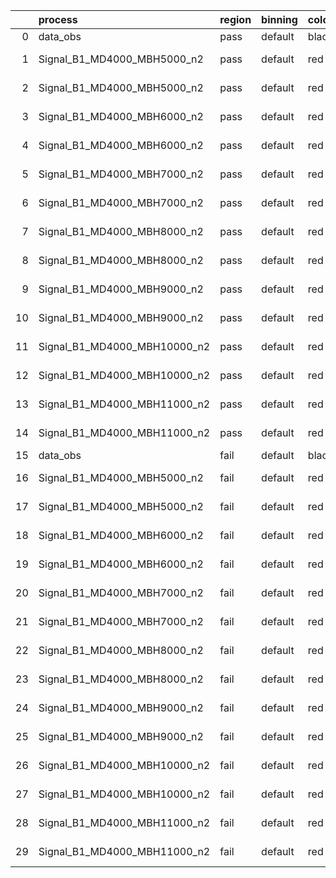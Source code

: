 |    | process                      | region   | binning   | color   | process_type   |   scale | variation   | source_filename                                                       | source_histname   | alias                        | title     |   combine_idx |     lnN |   shapes | syst_type   |   direction |   variation_alias |
|---:|:-----------------------------|:---------|:----------|:--------|:---------------|--------:|:------------|:----------------------------------------------------------------------|:------------------|:-----------------------------|:----------|--------------:|--------:|---------:|:------------|------------:|------------------:|
|  0 | data_obs                     | pass     | default   | black   | DATA           |       1 | nominal     | ./histograms_for_2DAlphabet_v10//BH_Data.root                         | hpass             | Data                         | Data      |           nan | nan     |      nan | nan         |         nan |               nan |
|  1 | Signal_B1_MD4000_MBH5000_n2  | pass     | default   | red     | SIGNAL         |       1 | lumi        | ./histograms_for_2DAlphabet_v10//BH_Signal_B1_MD4000_MBH5000_n2.root  | hpass             | Signal_B1_MD4000_MBH5000_n2  | BH signal |           nan |   1.016 |      nan | lnN         |         nan |               nan |
|  2 | Signal_B1_MD4000_MBH5000_n2  | pass     | default   | red     | SIGNAL         |       1 | nominal     | ./histograms_for_2DAlphabet_v10//BH_Signal_B1_MD4000_MBH5000_n2.root  | hpass             | Signal_B1_MD4000_MBH5000_n2  | BH signal |           nan | nan     |      nan | nan         |         nan |               nan |
|  3 | Signal_B1_MD4000_MBH6000_n2  | pass     | default   | red     | SIGNAL         |       1 | lumi        | ./histograms_for_2DAlphabet_v10//BH_Signal_B1_MD4000_MBH6000_n2.root  | hpass             | Signal_B1_MD4000_MBH6000_n2  | BH signal |           nan |   1.016 |      nan | lnN         |         nan |               nan |
|  4 | Signal_B1_MD4000_MBH6000_n2  | pass     | default   | red     | SIGNAL         |       1 | nominal     | ./histograms_for_2DAlphabet_v10//BH_Signal_B1_MD4000_MBH6000_n2.root  | hpass             | Signal_B1_MD4000_MBH6000_n2  | BH signal |           nan | nan     |      nan | nan         |         nan |               nan |
|  5 | Signal_B1_MD4000_MBH7000_n2  | pass     | default   | red     | SIGNAL         |       1 | lumi        | ./histograms_for_2DAlphabet_v10//BH_Signal_B1_MD4000_MBH7000_n2.root  | hpass             | Signal_B1_MD4000_MBH7000_n2  | BH signal |           nan |   1.016 |      nan | lnN         |         nan |               nan |
|  6 | Signal_B1_MD4000_MBH7000_n2  | pass     | default   | red     | SIGNAL         |       1 | nominal     | ./histograms_for_2DAlphabet_v10//BH_Signal_B1_MD4000_MBH7000_n2.root  | hpass             | Signal_B1_MD4000_MBH7000_n2  | BH signal |           nan | nan     |      nan | nan         |         nan |               nan |
|  7 | Signal_B1_MD4000_MBH8000_n2  | pass     | default   | red     | SIGNAL         |       1 | lumi        | ./histograms_for_2DAlphabet_v10//BH_Signal_B1_MD4000_MBH8000_n2.root  | hpass             | Signal_B1_MD4000_MBH8000_n2  | BH signal |           nan |   1.016 |      nan | lnN         |         nan |               nan |
|  8 | Signal_B1_MD4000_MBH8000_n2  | pass     | default   | red     | SIGNAL         |       1 | nominal     | ./histograms_for_2DAlphabet_v10//BH_Signal_B1_MD4000_MBH8000_n2.root  | hpass             | Signal_B1_MD4000_MBH8000_n2  | BH signal |           nan | nan     |      nan | nan         |         nan |               nan |
|  9 | Signal_B1_MD4000_MBH9000_n2  | pass     | default   | red     | SIGNAL         |       1 | lumi        | ./histograms_for_2DAlphabet_v10//BH_Signal_B1_MD4000_MBH9000_n2.root  | hpass             | Signal_B1_MD4000_MBH9000_n2  | BH signal |           nan |   1.016 |      nan | lnN         |         nan |               nan |
| 10 | Signal_B1_MD4000_MBH9000_n2  | pass     | default   | red     | SIGNAL         |       1 | nominal     | ./histograms_for_2DAlphabet_v10//BH_Signal_B1_MD4000_MBH9000_n2.root  | hpass             | Signal_B1_MD4000_MBH9000_n2  | BH signal |           nan | nan     |      nan | nan         |         nan |               nan |
| 11 | Signal_B1_MD4000_MBH10000_n2 | pass     | default   | red     | SIGNAL         |       1 | lumi        | ./histograms_for_2DAlphabet_v10//BH_Signal_B1_MD4000_MBH10000_n2.root | hpass             | Signal_B1_MD4000_MBH10000_n2 | BH signal |           nan |   1.016 |      nan | lnN         |         nan |               nan |
| 12 | Signal_B1_MD4000_MBH10000_n2 | pass     | default   | red     | SIGNAL         |       1 | nominal     | ./histograms_for_2DAlphabet_v10//BH_Signal_B1_MD4000_MBH10000_n2.root | hpass             | Signal_B1_MD4000_MBH10000_n2 | BH signal |           nan | nan     |      nan | nan         |         nan |               nan |
| 13 | Signal_B1_MD4000_MBH11000_n2 | pass     | default   | red     | SIGNAL         |       1 | lumi        | ./histograms_for_2DAlphabet_v10//BH_Signal_B1_MD4000_MBH11000_n2.root | hpass             | Signal_B1_MD4000_MBH11000_n2 | BH signal |           nan |   1.016 |      nan | lnN         |         nan |               nan |
| 14 | Signal_B1_MD4000_MBH11000_n2 | pass     | default   | red     | SIGNAL         |       1 | nominal     | ./histograms_for_2DAlphabet_v10//BH_Signal_B1_MD4000_MBH11000_n2.root | hpass             | Signal_B1_MD4000_MBH11000_n2 | BH signal |           nan | nan     |      nan | nan         |         nan |               nan |
| 15 | data_obs                     | fail     | default   | black   | DATA           |       1 | nominal     | ./histograms_for_2DAlphabet_v10//BH_Data.root                         | hfail             | Data                         | Data      |           nan | nan     |      nan | nan         |         nan |               nan |
| 16 | Signal_B1_MD4000_MBH5000_n2  | fail     | default   | red     | SIGNAL         |       1 | lumi        | ./histograms_for_2DAlphabet_v10//BH_Signal_B1_MD4000_MBH5000_n2.root  | hfail             | Signal_B1_MD4000_MBH5000_n2  | BH signal |           nan |   1.016 |      nan | lnN         |         nan |               nan |
| 17 | Signal_B1_MD4000_MBH5000_n2  | fail     | default   | red     | SIGNAL         |       1 | nominal     | ./histograms_for_2DAlphabet_v10//BH_Signal_B1_MD4000_MBH5000_n2.root  | hfail             | Signal_B1_MD4000_MBH5000_n2  | BH signal |           nan | nan     |      nan | nan         |         nan |               nan |
| 18 | Signal_B1_MD4000_MBH6000_n2  | fail     | default   | red     | SIGNAL         |       1 | lumi        | ./histograms_for_2DAlphabet_v10//BH_Signal_B1_MD4000_MBH6000_n2.root  | hfail             | Signal_B1_MD4000_MBH6000_n2  | BH signal |           nan |   1.016 |      nan | lnN         |         nan |               nan |
| 19 | Signal_B1_MD4000_MBH6000_n2  | fail     | default   | red     | SIGNAL         |       1 | nominal     | ./histograms_for_2DAlphabet_v10//BH_Signal_B1_MD4000_MBH6000_n2.root  | hfail             | Signal_B1_MD4000_MBH6000_n2  | BH signal |           nan | nan     |      nan | nan         |         nan |               nan |
| 20 | Signal_B1_MD4000_MBH7000_n2  | fail     | default   | red     | SIGNAL         |       1 | lumi        | ./histograms_for_2DAlphabet_v10//BH_Signal_B1_MD4000_MBH7000_n2.root  | hfail             | Signal_B1_MD4000_MBH7000_n2  | BH signal |           nan |   1.016 |      nan | lnN         |         nan |               nan |
| 21 | Signal_B1_MD4000_MBH7000_n2  | fail     | default   | red     | SIGNAL         |       1 | nominal     | ./histograms_for_2DAlphabet_v10//BH_Signal_B1_MD4000_MBH7000_n2.root  | hfail             | Signal_B1_MD4000_MBH7000_n2  | BH signal |           nan | nan     |      nan | nan         |         nan |               nan |
| 22 | Signal_B1_MD4000_MBH8000_n2  | fail     | default   | red     | SIGNAL         |       1 | lumi        | ./histograms_for_2DAlphabet_v10//BH_Signal_B1_MD4000_MBH8000_n2.root  | hfail             | Signal_B1_MD4000_MBH8000_n2  | BH signal |           nan |   1.016 |      nan | lnN         |         nan |               nan |
| 23 | Signal_B1_MD4000_MBH8000_n2  | fail     | default   | red     | SIGNAL         |       1 | nominal     | ./histograms_for_2DAlphabet_v10//BH_Signal_B1_MD4000_MBH8000_n2.root  | hfail             | Signal_B1_MD4000_MBH8000_n2  | BH signal |           nan | nan     |      nan | nan         |         nan |               nan |
| 24 | Signal_B1_MD4000_MBH9000_n2  | fail     | default   | red     | SIGNAL         |       1 | lumi        | ./histograms_for_2DAlphabet_v10//BH_Signal_B1_MD4000_MBH9000_n2.root  | hfail             | Signal_B1_MD4000_MBH9000_n2  | BH signal |           nan |   1.016 |      nan | lnN         |         nan |               nan |
| 25 | Signal_B1_MD4000_MBH9000_n2  | fail     | default   | red     | SIGNAL         |       1 | nominal     | ./histograms_for_2DAlphabet_v10//BH_Signal_B1_MD4000_MBH9000_n2.root  | hfail             | Signal_B1_MD4000_MBH9000_n2  | BH signal |           nan | nan     |      nan | nan         |         nan |               nan |
| 26 | Signal_B1_MD4000_MBH10000_n2 | fail     | default   | red     | SIGNAL         |       1 | lumi        | ./histograms_for_2DAlphabet_v10//BH_Signal_B1_MD4000_MBH10000_n2.root | hfail             | Signal_B1_MD4000_MBH10000_n2 | BH signal |           nan |   1.016 |      nan | lnN         |         nan |               nan |
| 27 | Signal_B1_MD4000_MBH10000_n2 | fail     | default   | red     | SIGNAL         |       1 | nominal     | ./histograms_for_2DAlphabet_v10//BH_Signal_B1_MD4000_MBH10000_n2.root | hfail             | Signal_B1_MD4000_MBH10000_n2 | BH signal |           nan | nan     |      nan | nan         |         nan |               nan |
| 28 | Signal_B1_MD4000_MBH11000_n2 | fail     | default   | red     | SIGNAL         |       1 | lumi        | ./histograms_for_2DAlphabet_v10//BH_Signal_B1_MD4000_MBH11000_n2.root | hfail             | Signal_B1_MD4000_MBH11000_n2 | BH signal |           nan |   1.016 |      nan | lnN         |         nan |               nan |
| 29 | Signal_B1_MD4000_MBH11000_n2 | fail     | default   | red     | SIGNAL         |       1 | nominal     | ./histograms_for_2DAlphabet_v10//BH_Signal_B1_MD4000_MBH11000_n2.root | hfail             | Signal_B1_MD4000_MBH11000_n2 | BH signal |           nan | nan     |      nan | nan         |         nan |               nan |